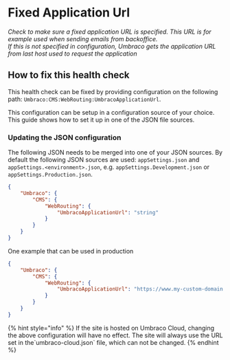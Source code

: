 # Fixed Application Url

_Check to make sure a fixed application URL is specified. This URL is for example used when sending emails from backoffice._\
_If this is not specified in configuration, Umbraco gets the application URL from last host used to request the application_

## How to fix this health check

This health check can be fixed by providing configuration on the following path: `Umbraco:CMS:WebRouting:UmbracoApplicationUrl`.

This configuration can be setup in a configuration source of your choice. This guide shows how to set it up in one of the JSON file sources.

### Updating the JSON configuration

The following JSON needs to be merged into one of your JSON sources. By default the following JSON sources are used: `appSettings.json` and `appSettings.<environment>.json`, e.g. `appSettings.Development.json` or `appSettings.Production.json`.

```json
{
    "Umbraco": {
        "CMS": {
            "WebRouting": {
                "UmbracoApplicationUrl": "string"
            }
        }
    }
}
```

One example that can be used in production

```json
{
    "Umbraco": {
        "CMS": {
            "WebRouting": {
                "UmbracoApplicationUrl": "https://www.my-custom-domain.com/"
            }
        }
    }
}
```

{% hint style="info" %}
If the site is hosted on Umbraco Cloud, changing the above configuration will have no effect. The site will always use the URL set in the\`umbraco-cloud.json\` file, which can not be changed.
{% endhint %}
